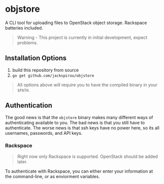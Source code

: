 # objstore
A CLI tool for uploading files to OpenStack object storage. Rackspace batteries included.

> Warning - This project is currently in initial development, expect problems.

## Installation Options

1. build this repository from source
2. `go get github.com/jackspirou/objstore`

> All options above will require you to have the compiled binary in your `$PATH`.

## Authentication

The good news is that the `objstore` binary makes many different ways of authenticating available to you.  The bad news is that you still have to authenticate.  The worse news is that ssh keys have no power here, so its all usernames, passwords, and API keys. 

### Rackspace

> Right now only Rackspace is supported.  OpenStack should be added later.

To authenticate with Rackspace, you can either enter your information at the command-line, or as enviorment variables.

